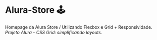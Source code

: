 # Alura-Store 🕹️
Homepage da Alura Store / Utilizando Flexbox e Grid + Responsividade.<br>
<em> Projeto Alura - CSS Grid: simplificando layouts.</em>
